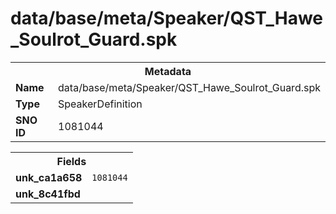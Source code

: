 <h1>data/base/meta/Speaker/QST_Hawe_Soulrot_Guard.spk</h1><table><tr><th colspan="100%">Metadata</th></tr><tr><td><b>Name</b></td><td>data/base/meta/Speaker/QST_Hawe_Soulrot_Guard.spk</td></tr><tr><td><b>Type</b></td><td>SpeakerDefinition</td></tr><tr><td><b>SNO ID</b></td><td>1081044</td></tr></table>

<table><tr><th colspan="100%">Fields</th></tr><tr><td><b>unk_ca1a658</b></td><td><code>1081044</code></td></tr><tr><td><b>unk_8c41fbd</b></td><td></td></tr></table>

